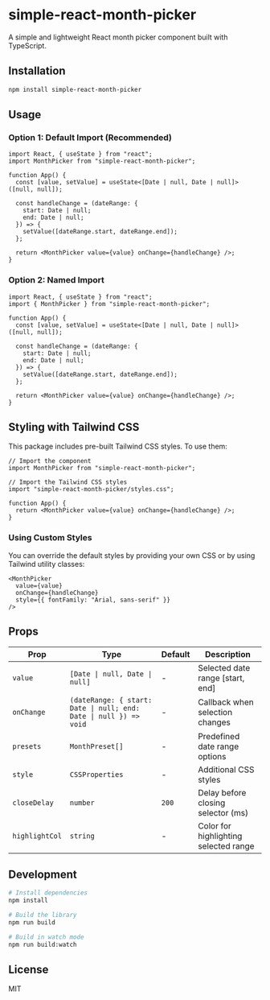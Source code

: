 # simple-react-month-picker

A simple and lightweight React month picker component built with TypeScript.

## Installation

```bash
npm install simple-react-month-picker
```

## Usage

### Option 1: Default Import (Recommended)

```tsx
import React, { useState } from "react";
import MonthPicker from "simple-react-month-picker";

function App() {
  const [value, setValue] = useState<[Date | null, Date | null]>([null, null]);

  const handleChange = (dateRange: {
    start: Date | null;
    end: Date | null;
  }) => {
    setValue([dateRange.start, dateRange.end]);
  };

  return <MonthPicker value={value} onChange={handleChange} />;
}
```

### Option 2: Named Import

```tsx
import React, { useState } from "react";
import { MonthPicker } from "simple-react-month-picker";

function App() {
  const [value, setValue] = useState<[Date | null, Date | null]>([null, null]);

  const handleChange = (dateRange: {
    start: Date | null;
    end: Date | null;
  }) => {
    setValue([dateRange.start, dateRange.end]);
  };

  return <MonthPicker value={value} onChange={handleChange} />;
}
```

## Styling with Tailwind CSS

This package includes pre-built Tailwind CSS styles. To use them:

```tsx
// Import the component
import MonthPicker from "simple-react-month-picker";

// Import the Tailwind CSS styles
import "simple-react-month-picker/styles.css";

function App() {
  return <MonthPicker value={value} onChange={handleChange} />;
}
```

### Using Custom Styles

You can override the default styles by providing your own CSS or by using Tailwind utility classes:

```tsx
<MonthPicker
  value={value}
  onChange={handleChange}
  style={{ fontFamily: "Arial, sans-serif" }}
/>
```

## Props

| Prop           | Type                                                              | Default | Description                           |
| -------------- | ----------------------------------------------------------------- | ------- | ------------------------------------- |
| `value`        | `[Date \| null, Date \| null]`                                    | -       | Selected date range [start, end]      |
| `onChange`     | `(dateRange: { start: Date \| null; end: Date \| null }) => void` | -       | Callback when selection changes       |
| `presets`      | `MonthPreset[]`                                                   | -       | Predefined date range options         |
| `style`        | `CSSProperties`                                                   | -       | Additional CSS styles                 |
| `closeDelay`   | `number`                                                          | `200`   | Delay before closing selector (ms)    |
| `highlightCol` | `string`                                                          | -       | Color for highlighting selected range |

## Development

```bash
# Install dependencies
npm install

# Build the library
npm run build

# Build in watch mode
npm run build:watch
```

## License

MIT
